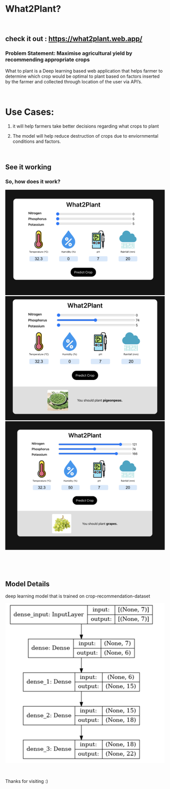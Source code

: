 # What2Plant?
<p>&nbsp;</p>

## check it out : https://what2plant.web.app/

### Problem Statement: Maximise agricultural yield by recommending appropriate crops

What to plant is a Deep learning based web application that helps farmer to determine which crop would be optimal to plant based on factors inserted by the farmer and collected through location of the user via API’s.

<p>&nbsp;</p>

# Use Cases:

1. it will help farmers take better decisions regarding what crops to plant

2. The model will help reduce destruction of crops due to enviornmental conditions and factors.

<p>&nbsp;</p>

## See it working
### So, how does it work?

![l](https://github.com/phoenix-aditya/What2Plant/blob/main/assets/mainpage.png)
![l](https://github.com/phoenix-aditya/What2Plant/blob/main/assets/pred1.png)
![l](https://github.com/phoenix-aditya/What2Plant/blob/main/assets/pred2.png)

<p>&nbsp;</p>
<p>&nbsp;</p>



## Model Details

deep learning model that is trained on crop-recommendation-dataset

![l](https://github.com/phoenix-aditya/What2Plant/blob/main/assets/model.png)

<p>&nbsp;</p>

Thanks for visiting :)